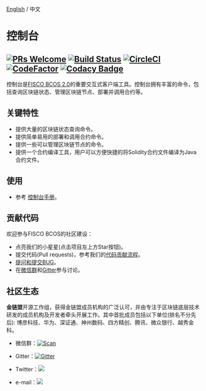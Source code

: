 [English](../README.md) / 中文

# 控制台

[![PRs Welcome](https://img.shields.io/badge/PRs-welcome-brightgreen.svg?style=flat-square)](http://makeapullrequest.com)
[![Build Status](https://travis-ci.org/FISCO-BCOS/web3sdk.svg?branch=release-2.0.1)](https://travis-ci.org/FISCO-BCOS/web3sdk)
[![CircleCI](https://circleci.com/gh/FISCO-BCOS/web3sdk/tree/release-2.0.1.svg?style=shield)](https://circleci.com/gh/FISCO-BCOS/web3sdk/tree/release-2.0.1)
[![CodeFactor](https://www.codefactor.io/repository/github/fisco-bcos/console/badge)](https://www.codefactor.io/repository/github/fisco-bcos/console)
[![Codacy Badge](https://api.codacy.com/project/badge/Grade/1bbdd693ef534bc58da3f28aee3911b5)](https://www.codacy.com/app/fqliao/console?utm_source=github.com&amp;utm_medium=referral&amp;utm_content=FISCO-BCOS/console&amp;utm_campaign=Badge_Grade)
---

控制台是[FISCO BCOS 2.0](https://fisco-bcos-documentation.readthedocs.io/zh_CN/release-2.0/)的重要交互式客户端工具。控制台拥有丰富的命令，包括查询区块链状态、管理区块链节点、部署并调用合约等。

## 关键特性

 - 提供大量的区块链状态查询命令。
 - 提供简单易用的部署和调用合约命令。
 - 提供一些可以管理区块链节点的命令。
 - 提供一个合约编译工具，用户可以方便快捷的将Solidity合约文件编译为Java合约文件。

## 使用
- 参考 [控制台手册](https://fisco-bcos-documentation.readthedocs.io/zh_CN/release-2.0/docs/manual/console.html)。

## 贡献代码
欢迎参与FISCO BCOS的社区建设：
- 点亮我们的小星星(点击项目左上方Star按钮)。
- 提交代码(Pull requests)，参考我们的[代码贡献流程](CONTRIBUTING_CN.md)。
- [提问和提交BUG](https://github.com/FISCO-BCOS/console/issues)。
- 在[微信群](images/WeChatQR.jpeg)和[Gitter](https://gitter.im/fisco-bcos/Lobby)参与讨论。

## 社区生态

**金链盟**开源工作组，获得金链盟成员机构的广泛认可，并由专注于区块链底层技术研发的成员机构及开发者牵头开展工作。其中首批成员包括以下单位(排名不分先后): 博彦科技、华为、深证通、神州数码、四方精创、腾讯、微众银行、越秀金科。

- 微信群：[![Scan](https://img.shields.io/badge/style-Scan_QR_Code-green.svg?logo=wechat&longCache=false&style=social&label=Group)](images/WeChatQR.jpeg) 

- Gitter：[![Gitter](https://img.shields.io/badge/style-on_gitter-green.svg?logo=gitter&longCache=false&style=social&label=Chat)](https://gitter.im/fisco-bcos/Lobby) 

- Twitter：[![](https://img.shields.io/twitter/url/http/shields.io.svg?style=social&label=Follow@FiscoBcos)](https://twitter.com/FiscoBcos)

- e-mail：[![](https://img.shields.io/twitter/url/http/shields.io.svg?logo=Gmail&style=social&label=service@fisco.com.cn)](mailto:service@fisco.com.cn)